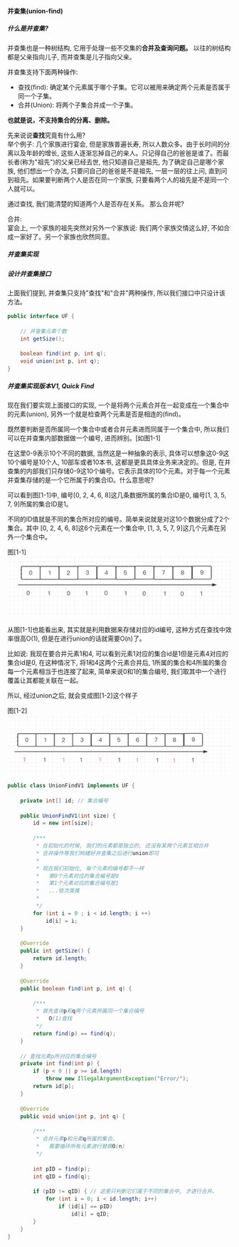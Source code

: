 #### 并查集(union-find)


##### 什么是并查集?

并查集也是一种树结构, 它用于处理一些不交集的<strong>合并及查询问题。</strong>
以往的树结构都是父亲指向儿子, 而并查集是儿子指向父亲。

并查集支持下面两种操作:
  * 查找(find): 确定某个元素属于哪个子集。它可以被用来确定两个元素是否属于同一个子集。
  * 合并(Union): 将两个子集合并成一个子集。

<strong>也就是说，不支持集合的分离、删除。</strong>



先来说说<b>查找</b>究竟有什么用?   
举个例子: 几个家族进行宴会, 但是家族普遍长寿, 所以人数众多。由于长时间的分离以及年龄的增长, 这些人逐渐忘掉自己的亲人。只记得自己的爸爸是谁了。而最长者(称为"祖先")的父亲已经去世, 他只知道自己是祖先, 为了确定自己是哪个家族, 他们想出一个办法, 只要问自己的爸爸是不是祖先, 一层一层的往上问, 直到问到祖先。如果要判断两个人是否在同一个家族, 只要看两个人的祖先是不是同一个人就可以。

通过查找, 我们能清楚的知道两个人是否存在关系。 那么合并呢?

合并:  
宴会上, 一个家族的祖先突然对另外一个家族说: 我们两个家族交情这么好, 不如合成一家好了。另一个家族也欣然同意。


##### 并查集实现

##### 设计并查集接口
上面我们提到, 并查集只支持"查找"和"合并"两种操作, 所以我们接口中只设计该方法。

```java
public interface UF {

    // 并查集元素个数
    int getSize();

    boolean find(int p, int q);
    void union(int p, int q);
}
```


##### 并查集实现版本V1, Quick Find

现在我们要实现上面接口的实现, 一个是将两个元素合并在一起变成在一个集合中的元素(union), 另外一个就是检查两个元素是否是相连的(find)。

既然要判断是否所属同一个集合中或者合并元素进而同属于一个集合中, 所以我们可以在并查集内部数据做一个编号, 进而辨别。[如图1-1]

在这里0-9表示10个不同的数据, 当然这是一种抽象的表示, 具体可以想象这0-9这10个编号是10个人, 10部车或者10本书, 这都是更具具体业务来决定的。但是, 在并查集的内部我们只存储0-9这10个编号。它表示具体的10个元素。对于每一个元素并查集存储的是一个它所属于的集合ID。什么意思呢?

可以看到图[1-1]中, 编号[0, 2, 4, 6, 8]这几条数据所属的集合ID是0, 编号[1, 3, 5, 7, 9]所属的集合ID是1。

不同的ID值就是不同的集合所对应的编号。简单来说就是对这10个数据分成了2个集合。其中
[0, 2, 4, 6, 8]这6个元素在一个集合中, [1, 3, 5, 7, 9]这几个元素在另外一个集合中。


图[1-1]
![1-1](https://github.com/basebase/img_server/blob/master/common/unionFind01.png?raw=true)


从图[1-1]也能看出来, 其实就是利用数据来存储对应的id编号, 这种方式在查找中效率很高O(1), 但是在进行union的话就需要O(n)了。

比如说: 我现在要合并元素1和4, 可以看到元素1对应的集合id是1但是元素4对应的集合id是0, 在这种情况下, 将1和4这两个元素合并后, 1所属的集合和4所属的集合每一个元素相当于也连接了起来, 简单来说0和1的集合编号, 我们取其中一个进行覆盖让其都能关联在一起。

所以, 经过union之后, 就会变成图[1-2]这个样子

图[1-2]
![1-2](https://github.com/basebase/img_server/blob/master/common/unionfind02.png?raw=true)


```java
public class UnionFindV1 implements UF {

    private int[] id; // 集合编号

    public UnionFindV1(int size) {
        id = new int[size];

        /***
         * 在初始化的时候, 我们的元素都是独立的, 还没有某两个元素互相合并
         * 合并操作等我们构建好并查集之后进行union即可
         *
         * 现在我们初始化, 每个元素的编号都不一样
         *   第0个元素对应的集合编号是0
         *   第1个元素对应的集合编号是1
         *   ...依次类推
         *
         */
        for (int i = 0 ; i < id.length; i ++)
            id[i] = i;
    }

    @Override
    public int getSize() {
        return id.length;
    }

    @Override
    public boolean find(int p, int q) {

        /***
         * 首先查询p和q两个元素所属同一个集合编号
         *   O(1)查找
         */
        return find(p) == find(q);
    }

    // 查找元素p所对应的集合编号
    private int find(int p) {
        if (p < 0 || p >= id.length)
            throw new IllegalArgumentException("Error/");
        return id[p];
    }

    @Override
    public void union(int p, int q) {

        /***
         * 合并元素p和元素q所属的集合。
         *   需要循环所有元素进行替换O(n)
         */

        int pID = find(p);
        int qID = find(q);

        if (pID != qID) { // 这里只判断它们属于不同的集合中, 才进行合并。
            for (int i = 0; i < id.length; i++)
                if (id[i] == pID)
                    id[i] = qID;
        }
    }
}
```
